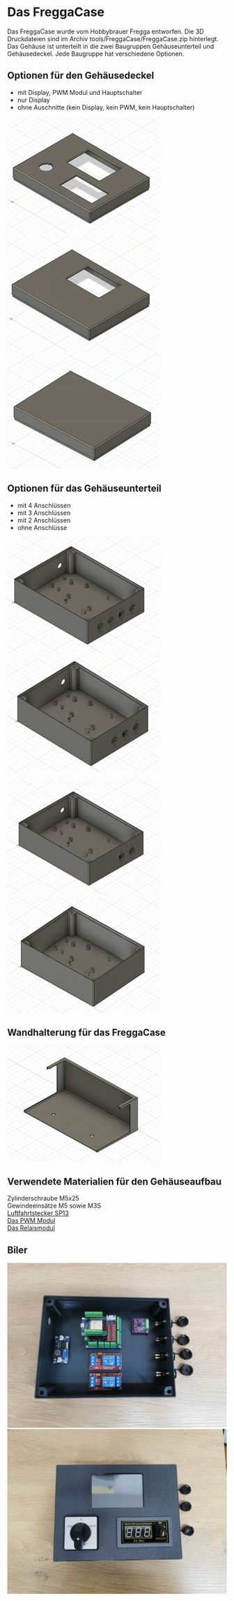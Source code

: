 # Das FreggaCase

Das FreggaCase wurde vom Hobbybrauer Fregga entworfen. Die 3D Druckdateien sind im Archiv tools/FreggaCase/FreggaCase.zip hinterlegt.\
Das Gehäuse ist unterteilt in die zwei Baugruppen Gehäuseunterteil und Gehäusedeckel. Jede Baugruppe hat verschiedene Optionen.

## Optionen für den Gehäusedeckel

* mit Display, PWM Modul und Hauptschalter
* nur Display
* ohne Auschnitte (kein Display, kein PWM, kein Hauptschalter)

![Deckel mit Display und PWM](/docs/img/Fregga_Deckel_voll.jpg)
![Deckel mit Display](/docs/img/FreggaCase_Deckel_Display.jpg)
![geschlossener Deckel](/docs/img/FreggaCase_Deckel_ohne.jpg)

## Optionen für das Gehäuseunterteil

* mit 4 Anschlüssen
* mit 3 Anschlüssen
* mit 2 Anschlüssen
* ohne Anschlüsse

![Unterteil mit 4 Anschlüssen](/docs/img/FreggaCase_Unterteil_voll.jpg) ![Unterteil mit  Anschlüssen](/docs/img/FreggaCase_Unterteil_drei.jpg)

![Unterteil mit 2 Anschlüssen](/docs/img/FreggaCase_Unterteil_zwei.jpg) ![Unterteil ohne Anschlüssen](/docs/img/FreggaCase_Unterteil_ohne.jpg)

## Wandhalterung für das FreggaCase

![Wandhalterung](/docs/img/FreggaCase_Wandhalterung.jpg)

## Verwendete Materialien für den Gehäuseaufbau

Zylinderschraube M5x25\
Gewindeeinsätze M5 sowie M3S\
[Luftfahrtstecker SP13](https://www.amazon.de/Anschlussstecker-Luftfahrtstecker-wasserdichte-Sto%C3%9Fverbinder-Au%C3%9Fenlampen/dp/B0B6B6H27L/ref=sr_1_21?crid=30CZ33B7CJLY3&dib=eyJ2IjoiMSJ9.Jfzt-kvFhs9kL5qFCb5wUNWmk2NrGFhgRKnal0OardiJ6pmt9lv8FYYSR-vM_4JhK55vKwoyakt7y9-6ltCzbzHtrOT7ceV7gVA9-DIgMesCxzpp4IRGFJ6KNXE3y1fw-jR9DeeLFE9kgv8MZtEKyA.YooKp7XlBYJe27--r9tj5MnV8dewdtxNksmMoxO1_1Y&dib_tag=se&keywords=luftfahrtstecker+sp13&qid=1705302837&sprefix=luftfahrtstecker+sp%2Caps%2C362&sr=8-21)\
[Das PWM Modul](https://www.amazon.de/dp/B0B7X6Z34Z/?coliid=I1KLJXGJL47O5M&colid=I7GQB171JGLX&psc=1&ref_=cm_sw_r_cp_ud_lstpd_56603DDHC44WFNJ0BFM4)\
[Das Relaismodul](https://www.amazon.de/dp/B07PY7LF9Z/?coliid=IHJD818Z5259W&colid=I7GQB171JGLX&psc=1&ref_=cm_sw_r_cp_ud_lstpd_J3D8XGQB34CH8FXPD06G)

## Biler

![FreggaCase](/docs/img/Fregga-1.jpg)
![FreggaCase](/docs/img/Fregga-2.jpg)
